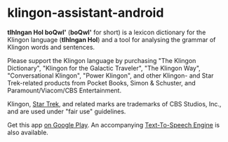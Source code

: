 klingon-assistant-android
=========================

**tlhIngan Hol boQwI'** (**boQwI'** for short) is a lexicon dictionary for the Klingon language (**tlhIngan Hol**) and a tool for analysing the grammar of Klingon words and sentences.

Please support the Klingon language by purchasing "The Klingon Dictionary", "Klingon for the Galactic Traveler", "The Klingon Way", "Conversational Klingon", "Power Klingon", and other Klingon- and Star Trek-related products from Pocket Books, Simon & Schuster, and Paramount/Viacom/CBS Entertainment.

Klingon, [Star Trek](http://startrek.com/), and related marks are trademarks of CBS Studios, Inc., and are used under "fair use" guidelines.

Get this app [on Google Play](https://play.google.com/store/apps/details?id=org.tlhInganHol.android.klingonassistant). An accompanying [Text-To-Speech Engine](https://play.google.com/store/apps/details?id=org.tlhInganHol.android.klingonttsengine) is also available.
